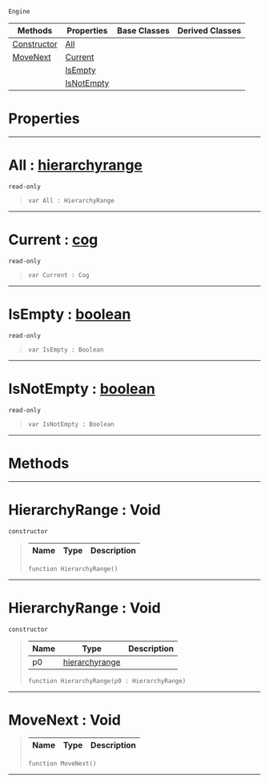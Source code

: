  `Engine`

|Methods|Properties|Base Classes|Derived Classes|
|---|---|---|---|
|[ Constructor](https://github.com/ZilchEngine/ZilchDocs/blob/master/code_reference/class_reference/hierarchyrange.md#hierarchyrange-void)|[ All](https://github.com/ZilchEngine/ZilchDocs/blob/master/code_reference/class_reference/hierarchyrange.md#all-zilch-engine-document)| | |
|[ MoveNext](https://github.com/ZilchEngine/ZilchDocs/blob/master/code_reference/class_reference/hierarchyrange.md#movenext-void)|[ Current](https://github.com/ZilchEngine/ZilchDocs/blob/master/code_reference/class_reference/hierarchyrange.md#current-zilch-engine-docu)| | |
| |[ IsEmpty](https://github.com/ZilchEngine/ZilchDocs/blob/master/code_reference/class_reference/hierarchyrange.md#isempty-zilch-engine-docu)| | |
| |[ IsNotEmpty](https://github.com/ZilchEngine/ZilchDocs/blob/master/code_reference/class_reference/hierarchyrange.md#isnotempty-zilch-engine-d)| | |


 #  Properties


---  
 #  All : [hierarchyrange](https://github.com/ZilchEngine/ZilchDocs/blob/master/code_reference/class_reference/hierarchyrange.md)

 `read-only`

> 
> ``` lang=cpp, name=Nada
> var All : HierarchyRange


---  
 #  Current : [cog](https://github.com/ZilchEngine/ZilchDocs/blob/master/code_reference/class_reference/cog.md)

 `read-only`

> 
> ``` lang=cpp, name=Nada
> var Current : Cog


---  
 #  IsEmpty : [boolean](https://github.com/ZilchEngine/ZilchDocs/blob/master/code_reference/nada_base_types/boolean.md)

 `read-only`

> 
> ``` lang=cpp, name=Nada
> var IsEmpty : Boolean


---  
 #  IsNotEmpty : [boolean](https://github.com/ZilchEngine/ZilchDocs/blob/master/code_reference/nada_base_types/boolean.md)

 `read-only`

> 
> ``` lang=cpp, name=Nada
> var IsNotEmpty : Boolean


---  
 #  Methods


---  
 #  HierarchyRange : Void

 `constructor`

> 
> |Name|Type|Description|
> |---|---|---|
> ``` lang=cpp, name=Nada
> function HierarchyRange()
> ``` 


---  
 #  HierarchyRange : Void

 `constructor`

> 
> |Name|Type|Description|
> |---|---|---|
> |p0|[hierarchyrange](https://github.com/ZilchEngine/ZilchDocs/blob/master/code_reference/class_reference/hierarchyrange.md)| |
> ``` lang=cpp, name=Nada
> function HierarchyRange(p0 : HierarchyRange)
> ``` 


---  
 #  MoveNext : Void

> 
> |Name|Type|Description|
> |---|---|---|
> ``` lang=cpp, name=Nada
> function MoveNext()
> ``` 


---  
 

 